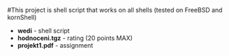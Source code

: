 #This project is shell script that works on all shells (tested on FreeBSD and kornShell) </b>
* **wedi** - shell script
* **hodnoceni.tgz** - rating (20 points MAX)
* **projekt1.pdf** - assignment 
